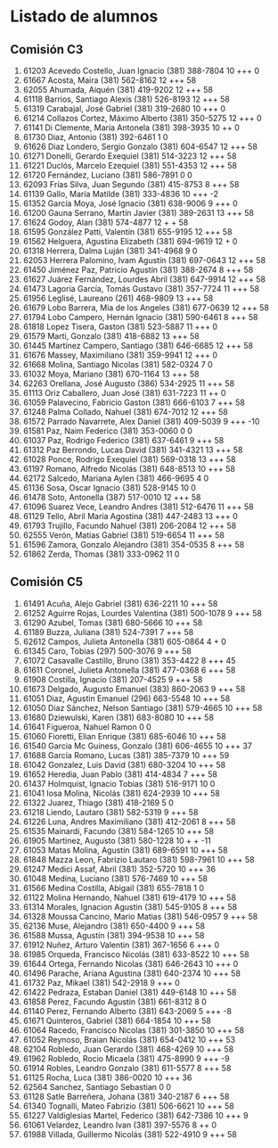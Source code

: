 # Listado de alumnos

## Comisión C3
01.  61203  Acevedo Costello, Juan Ignacio            (381) 388-7804        10 +++               0
02.  61667  Acosta, Maira                             (381) 562-8162        12 +++              58
03.  62055  Ahumada, Aiquén                           (381) 419-9202        12 +++              58
04.  61118  Barrios, Santiago Alexis                  (381) 526-8193        12 +++              58
05.  61319  Carabajal, José Gabriel                   (381) 319-2680        10 +++               0
06.  61214  Collazos Cortez, Máximo Alberto           (381) 350-5275        12 +++               0
07.  61141  Di Clemente, María Antonela               (381) 398-3935        10 ++                0
08.  61730  Diaz, Antonio                             (381) 392-6461         1                   0
09.  61626  Diaz Londero, Sergio Gonzalo              (381) 604-6547        12 +++              58
10.  61271  Donelli, Gerardo Exequiel                 (381) 514-3223        12 +++              58
11.  61221  Duclós, Marcelo Ezequiel                  (381) 551-4353        12 +++              58
12.  61720  Fernández, Luciano                        (381) 586-7891         0                   0
13.  62093  Frías Silva, Juan Segundo                 (381) 415-8753         8 +++              58
14.  61139  Gallo, María Matilde                      (381) 333-4836        10 +++              -2
15.  61352  García Moya, José Ignacio                 (381) 638-9006         9 +++               0
16.  61200  Gauna Serrano, Martín Javier              (381) 389-2631        13 +++              58
17.  61624  Godoy, Alan                               (381) 574-4877        12 + +              58
18.  61595  González Patti, Valentín                  (381) 655-9195        12 +++              58
19.  61562  Helguera, Agustina Elizabeth              (381) 694-9619        12 +                 0
20.  61318  Herrera, Dalma Luján                      (381) 341-4968         9                   0
21.  62053  Herrera Palomino, Ivam Agustín            (381) 697-0643        12 +++              58
22.  61450  Jiménez Paz, Patricio Agustín             (381) 388-2674         8 +++              58
23.  61627  Juárez Fernández, Lourdes Abril           (381) 647-9914        12 +++              58
24.  61473  Lagoria García, Tomás Gustavo             (381) 357-7724        11 +++              58
25.  61956  Leglisé, Laureano                         (261) 468-9809        13 +++              58
26.  61679  Lobo Barrera, Mia de los Angeles          (381) 677-0639        12 +++              58
27.  61794  Lobo Campero, Hernán Ignacio              (381) 590-6461         8 +++              58
28.  61818  Lopez Tisera, Gaston                      (381) 523-5887        11 +++               0
29.  61579  Marti, Gonzalo                            (381) 418-6882        13 +++              58
30.  61445  Martínez Campero, Santiago                (381) 646-6685        12 +++              58
31.  61676  Massey, Maximiliano                       (381) 359-9941        12 +++               0
32.  61668  Molina, Santiago Nicolas                  (381) 582-0324         7                   0
33.  61032  Moya, Mariano                             (381) 670-1164        13 +++              58
34.  62263  Orellana, José Augusto                    (386) 534-2925        11 +++              58
35.  61113  Oriz Caballero, Juan José                 (381) 631-7223        11 ++                0
36.  61059  Palavecino, Fabricio Gaston               (381) 666-6103         7 +++              58
37.  61248  Palma Collado, Nahuel                     (381) 674-7012        12 +++              58
38.  61572  Parrado Navarrete, Alex Daniel            (381) 409-5039         9 +++             -10
39.  61581  Paz, Naim Federico                        (381) 353-0060         0                   0
40.  61037  Paz, Rodrigo Federico                     (381) 637-6461         9 +++              58
41.  61312  Paz Berrondo, Lucas David                 (381) 341-4321        13 +++              58
42.  61028  Ponce, Rodrigo Exequiel                   (381) 569-0318        13 +++              58
43.  61197  Romano, Alfredo Nicolás                   (381) 648-8513        10 +++              58
44.  62172  Salcedo, Mariana Aylen                    (381) 466-9695         4                   0
45.  61136  Sosa, Oscar Ignacio                       (381) 528-9145        10                   0
46.  61478  Soto, Antonella                           (387) 517-0010        12 +++              58
47.  61096  Suarez Vece, Leandro Andres               (381) 512-6476        11 +++              58
48.  61129  Tello, Abril María Agostina               (381) 447-2483        13 +++               0
49.  61793  Trujillo, Facundo Nahuel                  (381) 206-2084        12 +++              58
50.  62555  Verón, Matias Gabriel                     (381) 519-6654        11 +++              58
51.  61596  Zamora, Gonzalo Alejandro                 (381) 354-0535         8 +++              58
52.  61862  Zerda, Thomas                             (381) 333-0962        11                   0

## Comisión C5
01.  61491  Acuña, Alejo Gabriel                      (381) 636-2211        10 +++              58
02.  61252  Aguirre Rojas, Lourdes Valentina          (381) 500-1078         9 +++              58
03.  61290  Azubel, Tomas                             (381) 680-5666        10 +++              58
04.  61189  Buzza, Juliana                            (381) 524-7391         7 +++              58
05.  62612  Campos, Julieta Antonella                 (381) 605-0864         4 +                 0
06.  61345  Caro, Tobias                              (297) 500-3076         9 +++              58
07.  61072  Casavalle Castillo, Bruno                 (381) 353-4422         8 +++              45
08.  61611  Coronel, Julieta Antonella                (381) 477-0368         6 +++              58
09.  61908  Costilla, Ignacio                         (381) 207-4525         9 +++              58
10.  61673  Delgado, Augusto Emanuel                  (383) 860-2063         9 +++              58
11.  61051  Diaz, Agustin Emanuel                     (296) 663-5548        10 +++              58
12.  61050  Diaz Sánchez, Nelson Santiago             (381) 579-4665        10 +++              58
13.  61680  Dziewulski, Karen                         (381) 683-8080        10 +++              58
14.  61641  Figueroa, Nahuel Ramon                                           0                   0
15.  61060  Fioretti, Elian Enrique                   (381) 685-6046        10 +++              58
16.  61540  Garcia Mc Guiness, Gonzalo                (381) 606-4655        10 +++              37
17.  61688  García Romano, Lucas                      (381) 385-7379        10 +++              59
18.  61042  Gonzalez, Luis David                      (381) 680-3204        10 +++              58
19.  61652  Heredia, Juan Pablo                       (381) 414-4834         7 +++              58
20.  61437  Holmquist, Ignacio Tobias                 (381) 516-9171        10                   0
21.  61041  Iosa Molina, Nicolás                      (381) 624-2939        10 +++              58
22.  61322  Juarez, Thiago                            (381) 418-2169         5                   0
23.  61218  Liendo, Lautaro                           (381) 582-5319         9 +++              58
24.  61226  Luna, Andres Maximiliano                  (381) 412-2061         8 +++              58
25.  61535  Mainardi, Facundo                         (381) 584-1265        10 +++              58
26.  61905  Martinez, Augusto                         (381) 580-1228        10 + +             -11
27.  61053  Matas Molina, Agustín                     (381) 689-6591        10 +++              58
28.  61848  Mazza Leon, Fabrizio Lautaro              (381) 598-7961        10 +++              58
29.  61247  Medici Assaf, Abril                       (381) 352-5720        10 +++              36
30.  61048  Medina, Luciano                           (381) 576-7469        10 +++              58
31.  61566  Medina Costilla, Abigail                  (381) 655-7818         1                   0
32.  61122  Molina Hernando, Nahuel                   (381) 619-4179        10 +++              58
33.  61314  Morales, Ignacion Agustin                 (381) 545-9105         8 +++              58
34.  61328  Moussa Cancino, Mario Matias              (381) 546-0957         9 +++              58
35.  62136  Muse, Alejandro                           (381) 650-4400         9 +++              58
36.  61588  Mussa, Agustín                            (381) 394-9538        10 +++              58
37.  61912  Nuñez, Arturo Valentin                    (381) 367-1656         6 +++               0
38.  61985  Orqueda, Francisco Nicolás                (381) 633-8522        10 +++              58
39.  61644  Ortega, Fernando Nicolas                  (381) 646-2643        10 +++               0
40.  61496  Parache, Ariana Agustina                  (381) 640-2374        10 +++              58
41.  61732  Paz, Mikael                               (381) 542-2918         9 +++               0
42.  61422  Pedraza, Estaban Daniel                   (381) 449-6148        10 +++              58
43.  61858  Perez, Facundo Agustin                    (381) 661-8312         8                   0
44.  61140  Perez, Fernando Alberto                   (381) 643-2069         5 +++              -8
45.  61671  Quinteros, Gabriel                        (381) 664-1854        10 +++              58
46.  61064  Racedo, Francisco Nicolas                 (381) 301-3850        10 +++              58
47.  61052  Reynoso, Braian Nicolás                   (381) 654-0412        10 +++              53
48.  62104  Robledo, Juan Gerardo                     (381) 468-4269        10 +++              58
49.  61962  Robledo, Rocio Micaela                    (381) 475-8990         9 +++              -9
50.  61914  Robles, Leandro Gonzalo                   (381) 611-5577         8 +++              58
51.  61125  Rocha, Luca                               (381) 386-0020        10 +++              36
52.  62564  Sanchez, Santiago Sebastian                                      0                   0
53.  61128  Satle Barreñera, Johana                   (381) 340-2187         6 +++              58
54.  61340  Tognalli, Mateo Fabrizio                  (381) 506-6621        10 +++              58
55.  61227  Valdiglesias Martel, Federico             (381) 642-7386        10 +++               9
56.  61061  Velardez, Leandro Ivan                    (381) 397-5576         8 ++                0
57.  61988  Villada, Guillermo Nicolás                (381) 522-4910         9 +++              58
